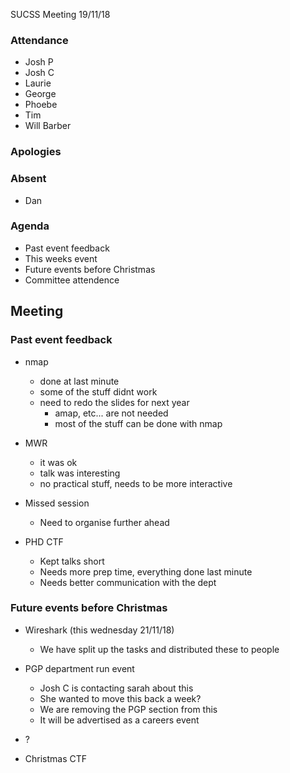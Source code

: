 SUCSS Meeting 19/11/18


### Attendance 
- Josh P
- Josh C
- Laurie
- George
- Phoebe
- Tim
- Will Barber

### Apologies 

### Absent
- Dan

### Agenda

- Past event feedback
- This weeks event
- Future events before Christmas
- Committee attendence


## Meeting

### Past event feedback
- nmap
    - done at last minute
    - some of the stuff didnt work
    - need to redo the slides for next year
        - amap, etc... are not needed
        - most of the stuff can be done with nmap

- MWR
    - it was ok
    - talk was interesting
    - no practical stuff, needs to be more interactive

- Missed session
    - Need to organise further ahead

- PHD CTF
    - Kept talks short
    - Needs more prep time, everything done last minute
    - Needs better communication with the dept


### Future events before Christmas

- Wireshark (this wednesday 21/11/18)
    - We have split up the tasks and distributed these to people


- PGP department run event
    - Josh C is contacting sarah about this
    - She wanted to move this back a week?
    - We are removing the PGP section from this
    - It will be advertised as a careers event


- ?
- Christmas CTF

